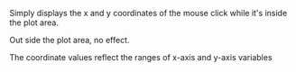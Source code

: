 Simply displays the x and y coordinates of the mouse click
while it's inside the plot area.

Out side the plot area, no effect.

The coordinate values reflect the ranges of x-axis and y-axis variables
